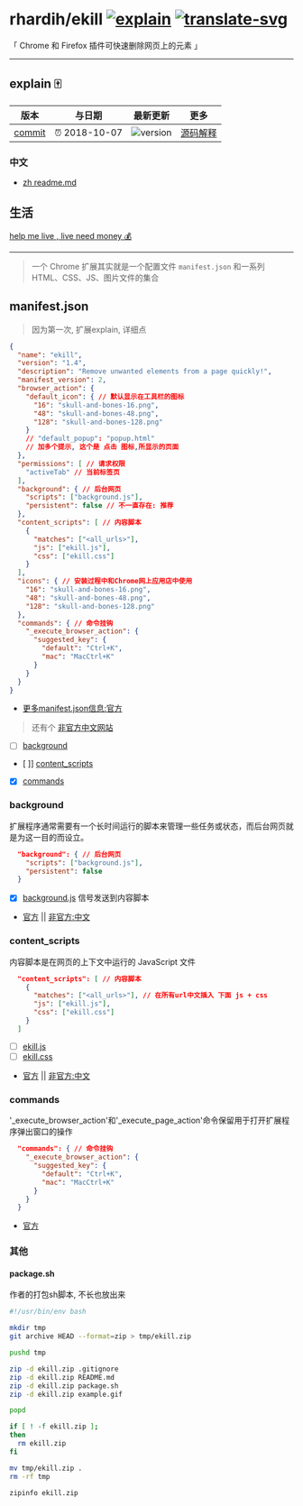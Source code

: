 # rhardih/ekill [![explain]][source] [![translate-svg]][translate-list]

<!-- [![size-img]][size] -->

[explain]: http://llever.com/explain.svg
[source]: https://github.com/chinanf-boy/Source-Explain
[translate-svg]: http://llever.com/translate.svg
[translate-list]: https://github.com/chinanf-boy/chinese-translate-list
[size-img]: https://packagephobia.now.sh/badge?p=Name
[size]: https://packagephobia.now.sh/result?p=Name

「 Chrome 和 Firefox 插件可快速删除网页上的元素 」

---

## explain 🀄️

<!-- doc-templite START generated -->
<!-- time = '2018-10-07' -->
<!-- name = 'rhardih' -->
<!-- repo = 'ekill' -->
<!-- commit = '7b83eae9c919de2f9b69fac95bc6e51b26de0490' -->

| 版本     | 与日期        | 最新更新   | 更多               |
| -------- | ------------- | ---------- | ------------------ |
| [commit] | ⏰ 2018-10-07 | ![version] | [源码解释][source] |

[commit]: https://github.com/rhardih/ekill/tree/7b83eae9c919de2f9b69fac95bc6e51b26de0490
[version]: https://img.shields.io/npm/v/ekill.svg

<!-- doc-templite END generated -->

### 中文

- [zh readme.md](./zh.md)

## 生活

[help me live , live need money 💰](https://github.com/chinanf-boy/live-need-money)

---

> 一个 Chrome 扩展其实就是一个配置文件 `manifest.json` 和一系列 HTML、CSS、JS、图片文件的集合

## manifest.json

> 因为第一次, 扩展explain, 详细点

``` json
{
  "name": "ekill",
  "version": "1.4",
  "description": "Remove unwanted elements from a page quickly!",
  "manifest_version": 2,
  "browser_action": {
    "default_icon": { // 默认显示在工具栏的图标
      "16": "skull-and-bones-16.png",
      "48": "skull-and-bones-48.png",
      "128": "skull-and-bones-128.png"
    }
    // "default_popup": "popup.html"
    // 加多个提示, 这个是 点击 图标,所显示的页面
  },
  "permissions": [ // 请求权限
    "activeTab" // 当前标签页
  ],
  "background": { // 后台网页
    "scripts": ["background.js"],
    "persistent": false // 不一直存在: 推荐
  },
  "content_scripts": [ // 内容脚本
    {
      "matches": ["<all_urls>"],
      "js": ["ekill.js"],
      "css": ["ekill.css"]
    }
  ],
  "icons": { // 安装过程中和Chrome网上应用店中使用
    "16": "skull-and-bones-16.png",
    "48": "skull-and-bones-48.png",
    "128": "skull-and-bones-128.png"
  },
  "commands": { // 命令挂钩
    "_execute_browser_action": {
      "suggested_key": {
        "default": "Ctrl+K",
        "mac": "MacCtrl+K"
      }
    }
  }
}
```

- [更多manifest.json信息:官方](https://developer.chrome.com/extensions/manifest)

>  还有个 [非官方中文网站](https://crxdoc-zh.appspot.com/apps/manifest)

- [ ] [background](#background)
- [ ]] [content_scripts](#content_scripts)
- [x] [commands](#commands)

### background

扩展程序通常需要有一个长时间运行的脚本来管理一些任务或状态，而后台网页就是为这一目的而设立。

``` json
  "background": { // 后台网页
    "scripts": ["background.js"],
    "persistent": false
  }
```

- [x] [background.js](./background.md) 信号发送到内容脚本

- [官方](https://developer.chrome.com/extensions/background_pages) || [非官方:中文](https://crxdoc-zh.appspot.com/extensions/background_pages)

### content_scripts

内容脚本是在网页的上下文中运行的 JavaScript 文件

``` json
  "content_scripts": [ // 内容脚本
    {
      "matches": ["<all_urls>"], // 在所有url中文插入 下面 js + css
      "js": ["ekill.js"],
      "css": ["ekill.css"]
    }
  ]
```

- [ ] [ekill.js](./ekill.md#js)
- [ ] [ekill.css](./ekill.md#css)

- [官方](https://developer.chrome.com/extensions/content_scripts) || [非官方:中文](https://crxdoc-zh.appspot.com/extensions/content_scripts)

### commands

'_execute_browser_action'和'_execute_page_action'命令保留用于打开扩展程序弹出窗口的操作

``` json
  "commands": { // 命令挂钩
    "_execute_browser_action": {
      "suggested_key": {
        "default": "Ctrl+K",
        "mac": "MacCtrl+K"
      }
    }
  }
```

- [官方](https://developer.chrome.com/extensions/commands) 

### 其他

#### package.sh

作者的打包sh脚本, 不长也放出来

``` sh
#!/usr/bin/env bash

mkdir tmp
git archive HEAD --format=zip > tmp/ekill.zip

pushd tmp

zip -d ekill.zip .gitignore
zip -d ekill.zip README.md
zip -d ekill.zip package.sh
zip -d ekill.zip example.gif

popd

if [ ! -f ekill.zip ];
then
  rm ekill.zip
fi

mv tmp/ekill.zip .
rm -rf tmp

zipinfo ekill.zip
```